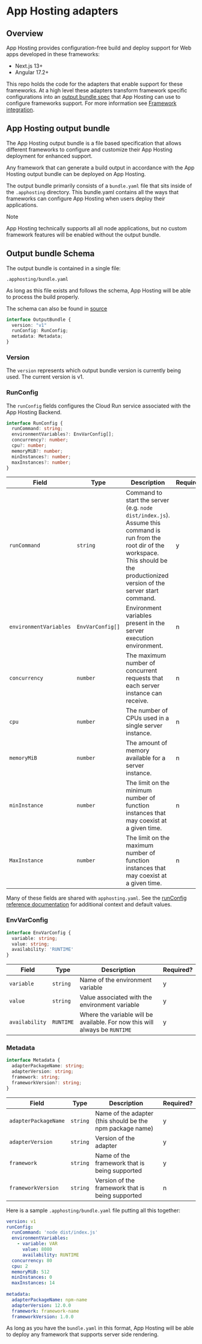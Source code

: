 # App Hosting adapters

## Overview

App Hosting provides configuration-free build and deploy support for Web apps developed in these frameworks:

* Next.js 13+
* Angular 17.2+

This repo holds the code for the adapters that enable support for these frameworks. At a high level these adapters transform framework specific configurations into an [output bundle spec](#app-hosting-output-bundle) that App Hosting can use to configure frameworks support. For more information see [Framework integration](https://firebase.google.com/docs/app-hosting/about-app-hosting#frameworks).

## App Hosting output bundle

The App Hosting output bundle is a file based specification that allows different frameworks to configure and customize their App Hosting deployment for enhanced support.

Any framework that can generate a build output in accordance with the App Hosting output bundle can be deployed on App Hosting.

The output bundle primarily consists of a `bundle.yaml` file that sits inside of the `.apphosting` directory. This bundle.yaml contains all the ways that frameworks can configure App Hosting when users deploy their applications.

> [!NOTE]  
> App Hosting technically supports all all node applications, but no custom framework features will be enabled without the output bundle.

## Output bundle Schema

The output bundle is contained in a single file:

```shell
.apphosting/bundle.yaml
```

As long as this file exists and follows the schema, App Hosting will be able to process the build properly.

The schema can also be found in [source](https://github.com/FirebaseExtended/firebase-framework-tools/blob/main/packages/%40apphosting/common/src/index.ts#L4)

```typescript
interface OutputBundle {
  version: "v1"
  runConfig: RunConfig;
  metadata: Metadata;
}
```

### Version

The `version` represents which output bundle version is currently being used. The current version is v1.

### RunConfig

The `runConfig` fields configures the Cloud Run service associated with the App Hosting Backend.

```typescript
interface RunConfig {
  runCommand: string;
  environmentVariables?: EnvVarConfig[];
  concurrency?: number;
  cpu?: number;
  memoryMiB?: number;
  minInstances?: number;
  maxInstances?: number;
}
```

| Field  | Type | Description | Required? |
| ---------- | ------- | - | - |
| `runCommand` | `string` |Command to start the server (e.g. `node dist/index.js`). Assume this command is run from the root dir of the workspace. This should be the productionized version of the server start command. | y |
| `environmentVariables`| `EnvVarConfig[]` | Environment variables present in the server execution environment.| n |
| `concurrency` | `number` | The maximum number of concurrent requests that each server instance can receive.| n |
| `cpu` | `number` |The number of CPUs used in a single server instance. | n |
| `memoryMiB` | `number` | The amount of memory available for a server instance.| n |
| `minInstance` | `number` |The limit on the minimum number of function instances that may coexist at a given time. | n |
| `MaxInstance` | `number` | The limit on the maximum number of function instances that may coexist at a given time.| n |

Many of these fields are shared with `apphosting.yaml`. See the [runConfig reference documentation](https://firebase.google.com/docs/reference/apphosting/rest/v1beta/projects.locations.backends.builds#runconfig) for additional context and default values.

### EnvVarConfig

```typescript
interface EnvVarConfig {
  variable: string;
  value: string;
  availability: 'RUNTIME'
}

```

| Field  | Type | Description | Required? |
| ---------- | ------- | - | - |
| `variable` | `string` |Name of the environment variable | y |
| `value` | `string` |Value associated with the environment variable | y |
| `availability` | `RUNTIME` | Where the variable will be available. For now this will always be `RUNTIME` | y |

### Metadata

```typescript
interface Metadata {
  adapterPackageName: string;
  adapterVersion: string;
  framework: string;
  frameworkVersion?: string;
}

```

| Field  | Type | Description | Required? |
| ---------- | ------- | - | - |
| `adapterPackageName` | `string` |Name of the adapter (this should be the npm package name) | y |
| `adapterVersion`| `string` | Version of the adapter | y |
| `framework` | `string` | Name of the framework that is being supported | y |
| `frameworkVersion` | `string` |Version of the framework that is being supported | n |

Here is a sample `.apphosting/bundle.yaml` file putting all this together:

```yaml
version: v1
runConfig:
  runCommand: 'node dist/index.js'
  environmentVariables:
    - variable: VAR
      value: 8080
      availability: RUNTIME
  concurrency: 80
  cpu: 2
  memoryMiB: 512
  minInstances: 0
  maxInstances: 14
    
metadata:
  adapterPackageName: npm-name
  adapterVersion: 12.0.0
  framework: framework-name
  frameworkVersion: 1.0.0
```

As long as you have the `bundle.yaml` in this format, App Hosting will be able to deploy any framework that supports server side rendering.
